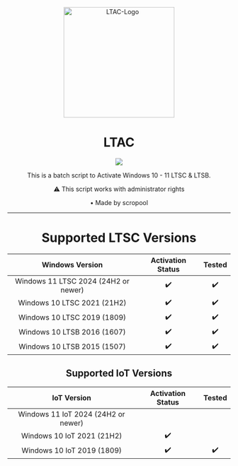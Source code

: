 <p align="center">
  <img src="https://github.com/user-attachments/assets/da70c518-e108-4060-a1d0-dc771591e6ad" alt="LTAC-Logo" width="250">
</p>

<h1 align="center">LTAC</h1>

<p align="center">
  <a href="https://github.com/scropool/LTAC">
    <img src="https://badgen.net/badge/icon/windows?icon=windows&label">
  </a>
</p>

<p align="center">This is a batch script to Activate Windows 10 - 11 LTSC & LTSB.</p>
<p align="center">⚠️ This script works with administrator rights</p>
<p align="center">• Made by scropool</p>
<hr>

<h1 align="center">Supported LTSC Versions</h1>

  |                   Windows Version                    | Activation Status | Tested  |
  |:-----------------------------------------------------:|:-----------------:|:-------:|
  |      Windows 11 LTSC 2024 (24H2 or newer)            |         ✔️         |   ✔️    |
  |      Windows 10 LTSC 2021 (21H2)                     |         ✔️         |   ✔️    |
  |      Windows 10 LTSC 2019 (1809)                     |         ✔️         |   ✔️    |
  |              Windows 10 LTSB 2016 (1607)             |         ✔️         |   ✔️    |
  |              Windows 10 LTSB 2015 (1507)             |         ✔️         |   ✔️    |

<h2 align="center">Supported IoT Versions</h2>

  |                  IoT Version                          | Activation Status | Tested  |
  |:-----------------------------------------------------:|:-----------------:|:-------:|
  |      Windows 11 IoT 2024 (24H2 or newer)             |                  |       |
  |      Windows 10 IoT 2021 (21H2)                      |         ✔️         |       |
  |      Windows 10 IoT 2019 (1809)                      |         ✔️         |  ✔️   |
